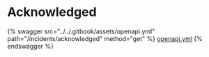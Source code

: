# Acknowledged

{% swagger src="../../.gitbook/assets/openapi.yml" path="/incidents/acknowledged" method="get" %}
[openapi.yml](../../.gitbook/assets/openapi.yml)
{% endswagger %}
